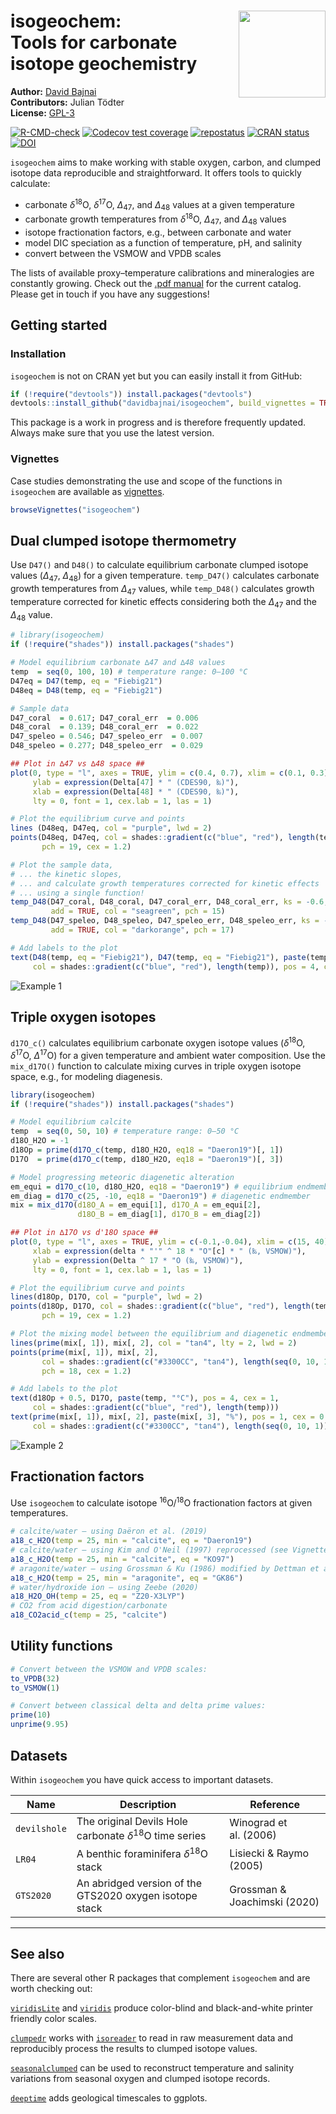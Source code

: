 
<!-- README.md is generated from README.Rmd. Please edit that file -->

# isogeochem: <img src="man/figures/isogeochem-logo.png" align="right" height="139"/> <br> Tools for carbonate isotope geochemistry

**Author:** [David Bajnai](https://www.davidbajnai.eu/)<br/>
**Contributors:** Julian Tödter <br/> **License:**
[GPL-3](https://opensource.org/licenses/GPL-3.0)

<!-- badges: start -->

[![R-CMD-check](https://github.com/davidbajnai/isogeochem/workflows/R-CMD-check/badge.svg)](https://github.com/davidbajnai/isogeochem/actions)
[![Codecov test
coverage](https://codecov.io/gh/davidbajnai/isogeochem/branch/main/graph/badge.svg)](https://codecov.io/gh/davidbajnai/isogeochem?branch=main)
[![repostatus](https://www.repostatus.org/badges/latest/active.svg)](https://www.repostatus.org/#active)
[![CRAN
status](https://www.r-pkg.org/badges/version/isogeochem)](https://CRAN.R-project.org/package=isogeochem)
[![DOI](https://zenodo.org/badge/401782303.svg)](https://zenodo.org/badge/latestdoi/401782303)
<!-- badges: end -->

`isogeochem` aims to make working with stable oxygen, carbon, and
clumped isotope data reproducible and straightforward. It offers tools
to quickly calculate:

-   carbonate *δ*<sup>18</sup>O, *δ*<sup>17</sup>O, *∆*<sub>47</sub>,
    and *∆*<sub>48</sub> values at a given temperature
-   carbonate growth temperatures from *δ*<sup>18</sup>O,
    *∆*<sub>47</sub>, and *∆*<sub>48</sub> values
-   isotope fractionation factors, e.g., between carbonate and water
-   model DIC speciation as a function of temperature, pH, and salinity
-   convert between the VSMOW and VPDB scales

The lists of available proxy–temperature calibrations and mineralogies
are constantly growing. Check out the [.pdf
manual](isogeochem_manual.pdf) for the current catalog. Please get in
touch if you have any suggestions!

## Getting started

### Installation

`isogeochem` is not on CRAN yet but you can easily install it from
GitHub:

``` r
if (!require("devtools")) install.packages("devtools")
devtools::install_github("davidbajnai/isogeochem", build_vignettes = TRUE)
```

This package is a work in progress and is therefore frequently updated.
Always make sure that you use the latest version.

### Vignettes

Case studies demonstrating the use and scope of the functions in
`isogeochem` are available as [vignettes](vignettes/).

``` r
browseVignettes("isogeochem")
```

## Dual clumped isotope thermometry

Use `D47()` and `D48()` to calculate equilibrium carbonate clumped
isotope values (*∆*<sub>47</sub>, *∆*<sub>48</sub>) for a given
temperature. `temp_D47()` calculates carbonate growth temperatures from
*∆*<sub>47</sub> values, while `temp_D48()` calculates growth
temperature corrected for kinetic effects considering both the
*∆*<sub>47</sub> and the *∆*<sub>48</sub> value.

``` r
# library(isogeochem)
if (!require("shades")) install.packages("shades")

# Model equilibrium carbonate ∆47 and ∆48 values
temp  = seq(0, 100, 10) # temperature range: 0—100 °C
D47eq = D47(temp, eq = "Fiebig21")
D48eq = D48(temp, eq = "Fiebig21") 

# Sample data
D47_coral  = 0.617; D47_coral_err  = 0.006
D48_coral  = 0.139; D48_coral_err  = 0.022
D47_speleo = 0.546; D47_speleo_err  = 0.007
D48_speleo = 0.277; D48_speleo_err  = 0.029

## Plot in ∆47 vs ∆48 space ##
plot(0, type = "l", axes = TRUE, ylim = c(0.4, 0.7), xlim = c(0.1, 0.3),
     ylab = expression(Delta[47] * " (CDES90, ‰)"),
     xlab = expression(Delta[48] * " (CDES90, ‰)"),
     lty = 0, font = 1, cex.lab = 1, las = 1)

# Plot the equilibrium curve and points
lines (D48eq, D47eq, col = "purple", lwd = 2)
points(D48eq, D47eq, col = shades::gradient(c("blue", "red"), length(temp)),
       pch = 19, cex = 1.2)

# Plot the sample data,
# ... the kinetic slopes,
# ... and calculate growth temperatures corrected for kinetic effects
# ... using a single function!
temp_D48(D47_coral, D48_coral, D47_coral_err, D48_coral_err, ks = -0.6,
         add = TRUE, col = "seagreen", pch = 15)
temp_D48(D47_speleo, D48_speleo, D47_speleo_err, D48_speleo_err, ks = -1,
         add = TRUE, col = "darkorange", pch = 17)

# Add labels to the plot
text(D48(temp, eq = "Fiebig21"), D47(temp, eq = "Fiebig21"), paste(temp, "°C"),
     col = shades::gradient(c("blue", "red"), length(temp)), pos = 4, cex = 0.8)
```

![Example 1](man/figures/README-example1.png)

## Triple oxygen isotopes

`d17O_c()` calculates equilibrium carbonate oxygen isotope values
(*δ*<sup>18</sup>O, *δ*<sup>17</sup>O, *∆*<sup>17</sup>O) for a given
temperature and ambient water composition. Use the `mix_d17O()` function
to calculate mixing curves in triple oxygen isotope space, e.g., for
modeling diagenesis.

``` r
library(isogeochem)
if (!require("shades")) install.packages("shades")

# Model equilibrium calcite
temp  = seq(0, 50, 10) # temperature range: 0—50 °C
d18O_H2O = -1
d18Op = prime(d17O_c(temp, d18O_H2O, eq18 = "Daeron19")[, 1])
D17O  = prime(d17O_c(temp, d18O_H2O, eq18 = "Daeron19")[, 3])

# Model progressing meteoric diagenetic alteration 
em_equi = d17O_c(10, d18O_H2O, eq18 = "Daeron19") # equilibrium endmember
em_diag = d17O_c(25, -10, eq18 = "Daeron19") # diagenetic endmember
mix = mix_d17O(d18O_A = em_equi[1], d17O_A = em_equi[2],
               d18O_B = em_diag[1], d17O_B = em_diag[2])

## Plot in ∆17O vs d'18O space ##
plot(0, type = "l", axes = TRUE, ylim = c(-0.1,-0.04), xlim = c(15, 40),
     xlab = expression(delta * "'" ^ 18 * "O"[c] * " (‰, VSMOW)"),
     ylab = expression(Delta ^ 17 * "O (‰, VSMOW)"),
     lty = 0, font = 1, cex.lab = 1, las = 1)

# Plot the equilibrium curve and points
lines(d18Op, D17O, col = "purple", lwd = 2)
points(d18Op, D17O, col = shades::gradient(c("blue", "red"), length(temp)),
       pch = 19, cex = 1.2)

# Plot the mixing model between the equilibrium and diagenetic endmembers
lines(prime(mix[, 1]), mix[, 2], col = "tan4", lty = 2, lwd = 2)
points(prime(mix[, 1]), mix[, 2],
       col = shades::gradient(c("#3300CC", "tan4"), length(seq(0, 10, 1))),
       pch = 18, cex = 1.2)

# Add labels to the plot
text(d18Op + 0.5, D17O, paste(temp, "°C"), pos = 4, cex = 1,
     col = shades::gradient(c("blue", "red"), length(temp)))
text(prime(mix[, 1]), mix[, 2], paste(mix[, 3], "%"), pos = 1, cex = 0.5,
     col = shades::gradient(c("#3300CC", "tan4"), length(seq(0, 10, 1))))
```

![Example 2](man/figures/README-example2.png)

## Fractionation factors

Use `isogeochem` to calculate isotope <sup>16</sup>O/<sup>18</sup>O
fractionation factors at given temperatures.

``` r
# calcite/water – using Daëron et al. (2019)
a18_c_H2O(temp = 25, min = "calcite", eq = "Daeron19")
# calcite/water – using Kim and O'Neil (1997) reprocessed (see Vignettes)
a18_c_H2O(temp = 25, min = "calcite", eq = "KO97")
# aragonite/water – using Grossman & Ku (1986) modified by Dettman et al. (1999)
a18_c_H2O(temp = 25, min = "aragonite", eq = "GK86")
# water/hydroxide ion – using Zeebe (2020)
a18_H2O_OH(temp = 25, eq = "Z20-X3LYP")
# CO2 from acid digestion/carbonate
a18_CO2acid_c(temp = 25, "calcite")
```

## Utility functions

``` r
# Convert between the VSMOW and VPDB scales:
to_VPDB(32)
to_VSMOW(1)

# Convert between classical delta and delta prime values:
prime(10)
unprime(9.95)
```

## Datasets

Within `isogeochem` you have quick access to important datasets.

| Name         | Description                                                      | Reference                    |
|--------------|------------------------------------------------------------------|------------------------------|
| `devilshole` | The original Devils Hole carbonate *δ*<sup>18</sup>O time series | Winograd et al. (2006)       |
| `LR04`       | A benthic foraminifera *δ*<sup>18</sup>O stack                   | Lisiecki & Raymo (2005)      |
| `GTS2020`    | An abridged version of the GTS2020 oxygen isotope stack          | Grossman & Joachimski (2020) |

------------------------------------------------------------------------

## See also

There are several other R packages that complement `isogeochem` and are
worth checking out:

[`viridisLite`](https://github.com/sjmgarnier/viridisLite) and
[`viridis`](https://github.com/sjmgarnier/viridis) produce color-blind
and black-and-white printer friendly color scales.

[`clumpedr`](https://github.com/isoverse/clumpedr/) works with
[`isoreader`](https://github.com/isoverse/isoreader) to read in raw
measurement data and reproducibly process the results to clumped isotope
values.

[`seasonalclumped`](https://github.com/nielsjdewinter/seasonalclumped)
can be used to reconstruct temperature and salinity variations from
seasonal oxygen and clumped isotope records.

[`deeptime`](https://github.com/willgearty/deeptime) adds geological
timescales to ggplots.
